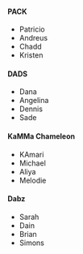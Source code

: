 #### PACK

- Patricio
- Andreus 
- Chadd
- Kristen

#### DADS

- Dana 
- Angelina 
- Dennis 
- Sade

#### KaMMa Chameleon

- KAmari
- Michael 
- Aliya 
- Melodie

#### Dabz

- Sarah 
- Dain 
- Brian 
- Simons
